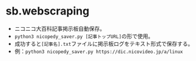 # sb.webscraping
- ニコニコ大百科記事掲示板自動保存。
- `python3 nicopedy_saver.py [記事トップURL]`の形で使用。
- 成功すると`[記事名].txt`ファイルに掲示板ログをテキスト形式で保存する。
 - 例：`python3 nicopedy_saver.py https://dic.nicovideo.jp/a/linux`
